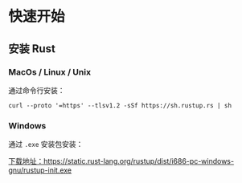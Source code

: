 # 快速开始

## 安装 Rust

### MacOs / Linux / Unix

通过命令行安装：

```curl --proto '=https' --tlsv1.2 -sSf https://sh.rustup.rs | sh```

### Windows

通过 `.exe` 安装包安装：

[下载地址：https://static.rust-lang.org/rustup/dist/i686-pc-windows-gnu/rustup-init.exe ](https://static.rust-lang.org/rustup/dist/i686-pc-windows-gnu/rustup-init.exe)



